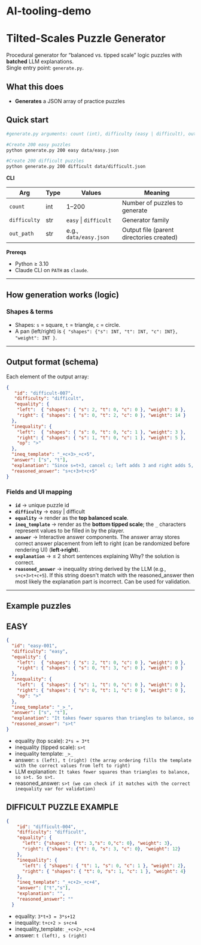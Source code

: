 # AI-tooling-demo
# Tilted-Scales Puzzle Generator
 
Procedural generator for “balanced vs. tipped scale” logic puzzles with **batched** LLM explanations.  
Single entry point: `generate.py`.
 
 
## What this does
 
- **Generates** a JSON array of practice puzzles
 
## Quick start

```bash
#generate.py arguments: count (int), difficulty (easy | difficult), output path

#Create 200 easy puzzles
python generate.py 200 easy data/easy.json 

#Create 200 difficult puzzles
python generate.py 200 difficult data/difficult.json
```

**CLI**

| Arg          | Type | Values                 | Meaning                                   |
|--------------|------|------------------------|-------------------------------------------|
| `count`      | int  | 1–200                  | Number of puzzles to generate             |
| `difficulty` | str  | `easy` \| `difficult`  | Generator family                          |
| `out_path`   | str  | e.g., `data/easy.json` | Output file (parent directories created)  |
 
**Prereqs**

- Python ≥ 3.10  
- Claude CLI on `PATH` as `claude`.
 
---
 
## How generation works (logic)
 
### Shapes & terms
- Shapes: `s` = square, `t` = triangle, `c` = circle.  
- A pan (left/right) is `{ "shapes": {"s": INT, "t": INT, "c": INT}, "weight": INT }`.

---
 
## Output format (schema)
 
Each element of the output array:
 
```json
{
   "id": "difficult-007",
   "difficulty": "difficult",
   "equality": {
    "left":  { "shapes": { "s": 2, "t": 0, "c": 0 }, "weight": 8 },
    "right": { "shapes": { "s": 0, "t": 2, "c": 0 }, "weight": 14 }
  },
  "inequality": {
    "left":  { "shapes": { "s": 0, "t": 0, "c": 1 }, "weight": 3 },
    "right": { "shapes": { "s": 1, "t": 0, "c": 1 }, "weight": 5 },
    "op": ">"
  },
  "ineq_template": "_+c+3>_+c+5",
  "answer": ["s", "t"],
  "explanation": "Since s=t+3, cancel c; left adds 3 and right adds 5, square stays heavier. So s+c+3>t+c+5.",
  "reasoned_answer": "s+c+3>t+c+5"
}
```
 
### Fields and UI mapping
- **`id`** → unique puzzle id
- **`difficulty`** → easy | difficult
- **`equality`** → render as the **top balanced scale**.  
- **`ineq_template`** → render as the **bottom tipped scale**; the `_` characters represent values to be filled in by the player.  
- **`answer`** → Interactive answer components. The answer array stores correct answer placement from left to right (can be randomized before rendering UI) (**left→right**).  
- **`explanation`** → ≤ 2 short sentences explaining Why? the solution is correct.  
- **`reasoned_answer`** → inequality string derived by the LLM (e.g., `s+c+3>t+c+5`). If this string doesn't match with the reasoned_answer then most likely the explanation part is incorrect. Can be used for validation.

---

## Example puzzles

## EASY 
```json
{
  "id": "easy-001",
  "difficulty": "easy",
  "equality": {
    "left":  { "shapes": { "s": 2, "t": 0, "c": 0 }, "weight": 0 },
    "right": { "shapes": { "s": 0, "t": 3, "c": 0 }, "weight": 0 }
  },
  "inequality": {
    "left":  { "shapes": { "s": 1, "t": 0, "c": 0 }, "weight": 0 },
    "right": { "shapes": { "s": 0, "t": 1, "c": 0 }, "weight": 0 },
    "op": ">"
  },
  "ineq_template": "_>_",
  "answer": ["s", "t"],
  "explanation": "It takes fewer squares than triangles to balance, so s>t. So s>t.",
  "reasoned_answer": "s>t"
}

```
- equality (top scale): `2*s = 3*t`
- inequality (tipped scale): `s>t`
- inequality template: `_>_`
- answer: `s (left), t (right) (the array ordering fills the template with the correct values from left to right)`
- LLM explanation: `It takes fewer squares than triangles to balance, so s>t. So s>t.`
- reasoned_answer: `s>t (we can check if it matches with the correct inequality var for validation)`

## DIFFICULT PUZZLE EXAMPLE 

```json
{
    "id": "difficult-004",
    "difficulty": "difficult",
    "equality": {
      "left": {"shapes": {"t": 3,"s": 0,"c": 0}, "weight": 3},
      "right": {"shapes": {"t": 0, "s": 3, "c": 0}, "weight": 12}
    },
    "inequality": {
      "left": { "shapes": { "t": 1, "s": 0, "c": 1 }, "weight": 2},
      "right": { "shapes": { "t": 0, "s": 1, "c": 1 }, "weight": 4}
    },
    "ineq_template": "_+c+2>_+c+4",
    "answer": ["t","s"],
    "explanation": "",
    "reasoned_answer": ""
  }
```

- equality: `3*t+3 = 3*s+12`
- inequality: `t+c+2 > s+c+4`
- inequality_template: `_+c+2>_+c+4`
- answer: `t (left), s (right)`